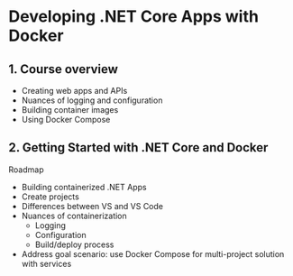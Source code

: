 # Developing .NET Core Apps with Docker

## 1. Course overview

- Creating web apps and APIs
- Nuances of logging and configuration
- Building container images
- Using Docker Compose

## 2. Getting Started with .NET Core and Docker

Roadmap

- Building containerized .NET Apps
- Create projects
- Differences between VS and VS Code
- Nuances of containerization
  - Logging
  - Configuration
  - Build/deploy process
- Address goal scenario: use Docker Compose for multi-project solution with services
